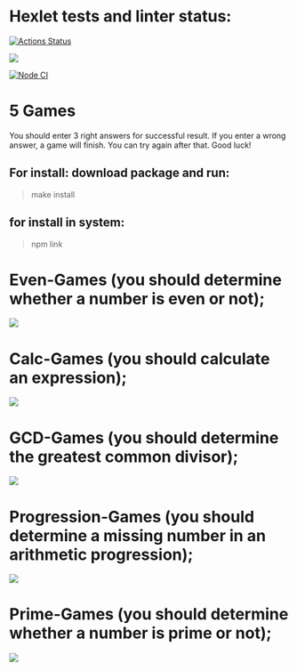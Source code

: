 # Hexlet tests and linter status:

[![Actions Status](https://github.com/EvgeniyOl/frontend-project-lvl1/workflows/hexlet-check/badge.svg)](https://github.com/EvgeniyOl/frontend-project-lvl1/actions)

<a href="https://codeclimate.com/github/EvgeniyOl/frontend-project-lvl1/maintainability"><img src="https://api.codeclimate.com/v1/badges/cae8015f47ac8243c814/maintainability" /></a>

[![Node CI](https://github.com/EvgeniyOl/frontend-project-lvl1/actions/workflows/nodejs.yml/badge.svg)](https://github.com/EvgeniyOl/frontend-project-lvl1/actions/workflows/nodejs.yml)

# 5 Games

You should enter 3 right answers for successful result. If you enter a wrong answer, a game will finish. You can try again after that. Good luck!

## For install: download package and run:

> make install

## for install in system:

> npm link

# Even-Games (you should determine whether a number is even or not);

<a href="https://asciinema.org/a/bIOOO14r3BinVJWL4zVPQLiVp" target="_blank"><img src="https://asciinema.org/a/bIOOO14r3BinVJWL4zVPQLiVp.svg" /></a>

# Calc-Games (you should calculate an expression);

<a href="https://asciinema.org/a/GMKy5nPYEBcChEvtSkumZsysu" target="_blank"><img src="https://asciinema.org/a/GMKy5nPYEBcChEvtSkumZsysu.svg" /></a>

# GCD-Games (you should determine the greatest common divisor);

<a href="https://asciinema.org/a/i8EWq7e4Hrg5rUi74OA6AZLwg" target="_blank"><img src="https://asciinema.org/a/i8EWq7e4Hrg5rUi74OA6AZLwg.svg" /></a>

# Progression-Games (you should determine a missing number in an arithmetic progression);

<a href="https://asciinema.org/a/MCYGtaQsaOIsRSbR8XSp4oynD" target="_blank"><img src="https://asciinema.org/a/MCYGtaQsaOIsRSbR8XSp4oynD.svg" /></a>

# Prime-Games (you should determine whether a number is prime or not);

<a href="https://asciinema.org/a/MlSBYgZ5mPsKAYQCcsrLb9Fk9" target="_blank"><img src="https://asciinema.org/a/MlSBYgZ5mPsKAYQCcsrLb9Fk9.svg" /></a>
